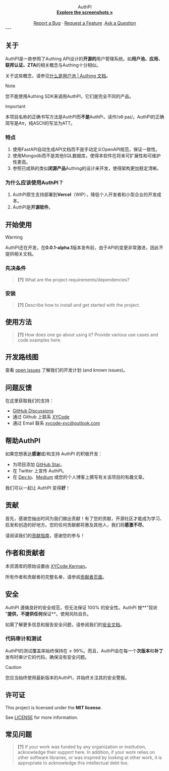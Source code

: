 
<div align="center">
  AuthPI
  <br />
  <a href="#about"><strong>Explore the screenshots »</strong></a>
  <br />
  <br />
  <a href="https://github.com/XYCode-Kerman/AuthPI/issues/new?assignees=&labels=bug&template=01_BUG_REPORT.md&title=bug%3A+">Report a Bug</a>
  ·
  <a href="https://github.com/XYCode-Kerman/AuthPI/issues/new?assignees=&labels=enhancement&template=02_FEATURE_REQUEST.md&title=feat%3A+">Request a Feature</a>
  .<a href="https://github.com/XYCode-Kerman/AuthPI/discussions">Ask a Question</a>
</div>
---

## 关于

AuthPI是一款参照了Authing API设计的**开源的**用户管理系统。如**用户池、应用、联邦认证、ZTA**的相关概念与Authing十分相似。

关于这些概念，请参见[什么是用户池 | Authing 文档](https://docs.authing.cn/v2/concepts/user-pool.html)。

> [!NOTE]
> 
> 您不能使用Authing SDK来调用AuthPI，它们是完全不同的产品。

> [!Important]
> 
> 本项目名称的正确书写方法是AuthPI而**不是**AuthPi，读作/ɔθ paɪ/。AuthPI的正确简写是$A\pi$，纯ASCII的写法为ATT。

### 特点

1. 使用FastAPI自动生成API文档而不是手动定义OpenAPI规范，保证一致性。
2. 使用Mongodb而不是其他SQL数据库，使得本软件在将来可扩展性和可维护性更高。
3. 参照已成熟的类似**闭源产品**Authing的设计来开发，使得架构更加稳定清晰。

### 为什么应该使用AuthPI？

1. AuthPI原生支持部署到**Vercel**（WIP），降低个人开发者和小型企业的开发成本。
2. AuthPI是**开源软件**。

## 开始使用

> [!WARNING]
>
> AuthPI还在开发，在**0.0.1-alpha.1**版本发布前，由于API的变更非常激进，因此不提供相关文档。

### 先决条件

> **[?]**
> What are the project requirements/dependencies?

### 安装

> **[?]**
> Describe how to install and get started with the project.

## 使用方法

> **[?]**
> How does one go about using it?
> Provide various use cases and code examples here.

## 开发路线图

查看 [open issues](https://github.com/XYCode-Kerman/AuthPI/issues) 了解我们的开发计划 (and known issues)。

## 问题反馈

在这里获取我们的支持：

- [GitHub Discussions](https://github.com/XYCode-Kerman/AuthPI/discussions)
- 通过 Github 上联系 [XYCode](https://github.com/XYCode-Kerman)
- 通过 Email 联系 xycode-xyc@outlook.com

## 帮助AuthPI

如果您想表达**感谢**或/和支持 AuthPI 的积极开发：

- 为项目添加 [GitHub Star](https://github.com/XYCode-Kerman/AuthPI)。
- 在 Twitter 上宣传 AuthPI。
- 在 [Dev.to](https://dev.to/)、[Medium](https://medium.com/) 或您的个人博客上撰写有关该项目的有趣文章。

我们可以一起让 AuthPI 变得**好**！

## 贡献

首先，感谢您抽出时间为我们做出贡献！有了您的贡献，开源社区才能成为学习、启发和创造的好地方。您的任何贡献都将惠及其他人，我们将**感激不尽**。


请阅读我们的[贡献指南](docs/CONTRIBUTING.md)，感谢您的参与！

## 作者和贡献者

本资源库的原始设置由 [XYCode Kerman](https://github.com/XYCode-Kerman)。

所有作者和贡献者的完整名单，请参阅[贡献者页面](https://github.com/XYCode-Kerman/AuthPI/contributors)。

## 安全

AuthPI 遵循良好的安全规范，但无法保证 100% 的安全性。AuthPI 按**"现状 "**提供，不提供任何**保证**。使用风险自负。

如需了解更多信息和报告安全问题，请参阅我们的[安全文档](docs/SECURITY.md)。

### 代码审计和测试

AuthPI的测试覆盖率始终保持在$\ge 99\%$。而且，AuthPI会在每一个**次版本**和**补丁**发布时审计它的代码，确保没有安全问题。

> [!Caution]
>
> 您应当始终使用最新版本的AuthPI，并始终关注其的安全警报。

## 许可证

This project is licensed under the **MIT license**.

See [LICENSE](LICENSE) for more information.

## 常见问题

> **[?]**
> If your work was funded by any organization or institution, acknowledge their support here.
> In addition, if your work relies on other software libraries, or was inspired by looking at other work, it is appropriate to acknowledge this intellectual debt too.
